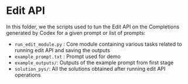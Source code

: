 # Edit API
In this folder, we the scripts used to tun the Edit API on the Completions generated by Codex for a given prompt or list of prompts:

- `run_edit_module.py` : Core module containing various tasks related to running edit API and saving the outputs
- `example_prompt.txt` : Prompt used for demo
- `example_outputs/`: Outputs of the example prompt from first stage
- `solution_pys/`: All the solutions obtained after running edit API operations
